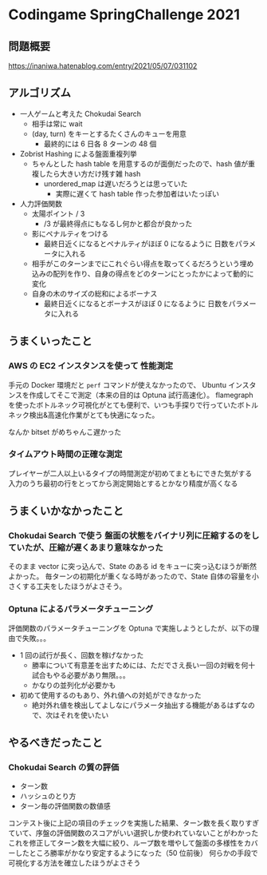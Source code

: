 # Codingame SpringChallenge 2021

## 問題概要

https://inaniwa.hatenablog.com/entry/2021/05/07/031102

## アルゴリズム

- 一人ゲームと考えた Chokudai Search
  - 相手は常に wait
  - (day, turn) をキーとするたくさんのキューを用意
    - 最終的には 6 日各 8 ターンの 48 個
- Zobrist Hashing による盤面重複列挙
  - ちゃんとした hash table を用意するのが面倒だったので、hash 値が重複したら大きい方だけ残す雑 hash
    - unordered_map は遅いだろうとは思っていた
      - 実際に遅くて hash table 作った参加者はいたっぽい
- 人力評価関数
  - 太陽ポイント / 3
    - /3 が最終得点にもなるし何かと都合が良かった
  - 影にペナルティをつける
    - 最終日近くになるとペナルティがほぼ 0 になるように 日数をパラメータに入れる
  - 相手がこのターンまでにこれぐらい得点を取ってくるだろうという埋め込みの配列を作り、自身の得点をどのターンにとったかによって動的に変化
  - 自身の木のサイズの総和によるボーナス
    - 最終日近くになるとボーナスがほぼ 0 になるように 日数をパラメータに入れる

## うまくいったこと

### AWS の EC2 インスタンスを使って 性能測定

手元の Docker 環境だと `perf` コマンドが使えなかったので、 Ubuntu インスタンスを作成してそこで測定（本来の目的は Optuna 試行高速化）。
flamegraph を使ったボトルネック可視化がとても便利で、いつも手探りで行っていたボトルネック検出&高速化作業がとても快適になった。

なんか bitset がめちゃんこ遅かった

### タイムアウト時間の正確な測定

プレイヤーが二人以上いるタイプの時間測定が初めてまともにできた気がする
入力のうち最初の行をとってから測定開始とするとかなり精度が高くなる

## うまくいかなかったこと

### Chokudai Search で使う 盤面の状態をバイナリ列に圧縮するのをしていたが、圧縮が遅くあまり意味なかった

そのまま vector に突っ込んで、State のある id をキューに突っ込むほうが断然よかった。
毎ターンの初期化が重くなる時があったので、State 自体の容量を小さくする工夫をしたほうがよさそう。

### Optuna によるパラメータチューニング

評価関数のパラメータチューニングを Optuna で実施しようとしたが、以下の理由で失敗。。。

- 1 回の試行が長く、回数を稼げなかった
  - 勝率について有意差を出すためには、ただでさえ長い一回の対戦を何十試合もやる必要があり無限。。。
  - かなりの並列化が必要かも
- 初めて使用するのもあり、外れ値への対処ができなかった
  - 絶対外れ値を検出してよしなにパラメータ抽出する機能があるはずなので、次はそれを使いたい

## やるべきだったこと

### Chokudai Search の質の評価

- ターン数
- ハッシュのとり方
- ターン毎の評価関数の数値感

コンテスト後に上記の項目のチェックを実施した結果、ターン数を長く取りすぎていて、序盤の評価関数のスコアがいい選択しか使われていないことがわかった
これを修正してターン数を大幅に絞り、ループ数を増やして盤面の多様性をカバーしたところ勝率がかなり安定するようになった（50 位前後）
何らかの手段で可視化する方法を確立したほうがよさそう
